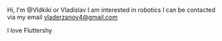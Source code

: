 Hi, I'm @Vldkiki or Vladislav
I am interested in robotics
I can be contacted via my email vladerzanov4@gmail.com
































































































I love Fluttershy
